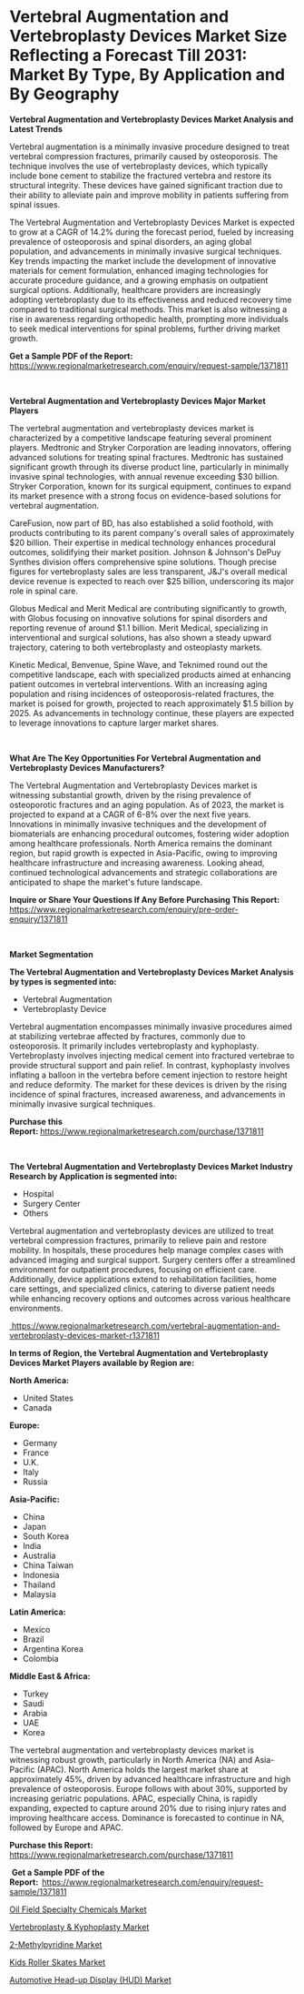 <p><h1>Vertebral Augmentation and Vertebroplasty Devices Market Size Reflecting a Forecast Till 2031: Market By Type, By Application and By Geography</h1></p><p><strong>Vertebral Augmentation and Vertebroplasty Devices Market Analysis and Latest Trends</strong></p>
<p><p>Vertebral augmentation is a minimally invasive procedure designed to treat vertebral compression fractures, primarily caused by osteoporosis. The technique involves the use of vertebroplasty devices, which typically include bone cement to stabilize the fractured vertebra and restore its structural integrity. These devices have gained significant traction due to their ability to alleviate pain and improve mobility in patients suffering from spinal issues.</p><p>The Vertebral Augmentation and Vertebroplasty Devices Market is expected to grow at a CAGR of 14.2% during the forecast period, fueled by increasing prevalence of osteoporosis and spinal disorders, an aging global population, and advancements in minimally invasive surgical techniques. Key trends impacting the market include the development of innovative materials for cement formulation, enhanced imaging technologies for accurate procedure guidance, and a growing emphasis on outpatient surgical options. Additionally, healthcare providers are increasingly adopting vertebroplasty due to its effectiveness and reduced recovery time compared to traditional surgical methods. This market is also witnessing a rise in awareness regarding orthopedic health, prompting more individuals to seek medical interventions for spinal problems, further driving market growth.</p></p>
<p><strong>Get a Sample PDF of the Report:&nbsp;</strong> <a href="https://www.regionalmarketresearch.com/enquiry/request-sample/1371811">https://www.regionalmarketresearch.com/enquiry/request-sample/1371811</a></p>
<p>&nbsp;</p>
<p><strong>Vertebral Augmentation and Vertebroplasty Devices Major Market Players</strong></p>
<p><p>The vertebral augmentation and vertebroplasty devices market is characterized by a competitive landscape featuring several prominent players. Medtronic and Stryker Corporation are leading innovators, offering advanced solutions for treating spinal fractures. Medtronic has sustained significant growth through its diverse product line, particularly in minimally invasive spinal technologies, with annual revenue exceeding $30 billion. Stryker Corporation, known for its surgical equipment, continues to expand its market presence with a strong focus on evidence-based solutions for vertebral augmentation.</p><p>CareFusion, now part of BD, has also established a solid foothold, with products contributing to its parent company's overall sales of approximately $20 billion. Their expertise in medical technology enhances procedural outcomes, solidifying their market position. Johnson & Johnson's DePuy Synthes division offers comprehensive spine solutions. Though precise figures for vertebroplasty sales are less transparent, J&J's overall medical device revenue is expected to reach over $25 billion, underscoring its major role in spinal care.</p><p>Globus Medical and Merit Medical are contributing significantly to growth, with Globus focusing on innovative solutions for spinal disorders and reporting revenue of around $1.1 billion. Merit Medical, specializing in interventional and surgical solutions, has also shown a steady upward trajectory, catering to both vertebroplasty and osteoplasty markets.</p><p>Kinetic Medical, Benvenue, Spine Wave, and Teknimed round out the competitive landscape, each with specialized products aimed at enhancing patient outcomes in vertebral interventions. With an increasing aging population and rising incidences of osteoporosis-related fractures, the market is poised for growth, projected to reach approximately $1.5 billion by 2025. As advancements in technology continue, these players are expected to leverage innovations to capture larger market shares.</p></p>
<p>&nbsp;</p>
<p><strong>What Are The Key Opportunities For Vertebral Augmentation and Vertebroplasty Devices Manufacturers?</strong></p>
<p><p>The Vertebral Augmentation and Vertebroplasty Devices market is witnessing substantial growth, driven by the rising prevalence of osteoporotic fractures and an aging population. As of 2023, the market is projected to expand at a CAGR of 6-8% over the next five years. Innovations in minimally invasive techniques and the development of biomaterials are enhancing procedural outcomes, fostering wider adoption among healthcare professionals. North America remains the dominant region, but rapid growth is expected in Asia-Pacific, owing to improving healthcare infrastructure and increasing awareness. Looking ahead, continued technological advancements and strategic collaborations are anticipated to shape the market's future landscape.</p></p>
<p><strong>Inquire or Share Your Questions If Any Before Purchasing This Report:</strong> <a href="https://www.regionalmarketresearch.com/enquiry/pre-order-enquiry/1371811">https://www.regionalmarketresearch.com/enquiry/pre-order-enquiry/1371811</a></p>
<p>&nbsp;</p>
<p><strong>Market Segmentation</strong></p>
<p><strong>The Vertebral Augmentation and Vertebroplasty Devices Market Analysis by types is segmented into:</strong></p>
<p><ul><li>Vertebral Augmentation</li><li>Vertebroplasty Device</li></ul></p>
<p><p>Vertebral augmentation encompasses minimally invasive procedures aimed at stabilizing vertebrae affected by fractures, commonly due to osteoporosis. It primarily includes vertebroplasty and kyphoplasty. Vertebroplasty involves injecting medical cement into fractured vertebrae to provide structural support and pain relief. In contrast, kyphoplasty involves inflating a balloon in the vertebra before cement injection to restore height and reduce deformity. The market for these devices is driven by the rising incidence of spinal fractures, increased awareness, and advancements in minimally invasive surgical techniques.</p></p>
<p><strong>Purchase this Report:&nbsp;</strong><a href="https://www.regionalmarketresearch.com/purchase/1371811">https://www.regionalmarketresearch.com/purchase/1371811</a></p>
<p>&nbsp;</p>
<p><strong>The Vertebral Augmentation and Vertebroplasty Devices Market Industry Research by Application is segmented into:</strong></p>
<p><ul><li>Hospital</li><li>Surgery Center</li><li>Others</li></ul></p>
<p><p>Vertebral augmentation and vertebroplasty devices are utilized to treat vertebral compression fractures, primarily to relieve pain and restore mobility. In hospitals, these procedures help manage complex cases with advanced imaging and surgical support. Surgery centers offer a streamlined environment for outpatient procedures, focusing on efficient care. Additionally, device applications extend to rehabilitation facilities, home care settings, and specialized clinics, catering to diverse patient needs while enhancing recovery options and outcomes across various healthcare environments.</p></p>
<p><a href="https://www.regionalmarketresearch.com/vertebral-augmentation-and-vertebroplasty-devices-market-r1371811">&nbsp;https://www.regionalmarketresearch.com/vertebral-augmentation-and-vertebroplasty-devices-market-r1371811</a></p>
<p><strong>In terms of Region, the Vertebral Augmentation and Vertebroplasty Devices Market Players available by Region are:</strong></p>
<p>
    <p> <strong> North America: </strong>
        <ul>
            <li>United States</li>
            <li>Canada</li>
        </ul>
        </p> 
    <p> <strong> Europe: </strong>
        <ul>
            <li>Germany</li>
            <li>France</li>
            <li>U.K.</li>
            <li>Italy</li>
            <li>Russia</li>
        </ul>
        </p> 
    <p> <strong> Asia-Pacific: </strong>
        <ul>
            <li>China</li>
            <li>Japan</li>
            <li>South Korea</li>
            <li>India</li>
            <li>Australia</li>
            <li>China Taiwan</li>
            <li>Indonesia</li>
            <li>Thailand</li>
            <li>Malaysia</li>
        </ul>
        </p> 
    <p> <strong> Latin America: </strong>
        <ul>
            <li>Mexico</li>
            <li>Brazil</li>
            <li>Argentina Korea</li>
            <li>Colombia</li>
        </ul>
        </p> 
    <p> <strong> Middle East & Africa: </strong>
        <ul>
            <li>Turkey</li>
            <li>Saudi</li>
            <li>Arabia</li>
            <li>UAE</li>
            <li>Korea</li>
        </ul>
    </p>
    </p>
<p><p>The vertebral augmentation and vertebroplasty devices market is witnessing robust growth, particularly in North America (NA) and Asia-Pacific (APAC). North America holds the largest market share at approximately 45%, driven by advanced healthcare infrastructure and high prevalence of osteoporosis. Europe follows with about 30%, supported by increasing geriatric populations. APAC, especially China, is rapidly expanding, expected to capture around 20% due to rising injury rates and improving healthcare access. Dominance is forecasted to continue in NA, followed by Europe and APAC.</p></p>
<p><strong>Purchase this Report: </strong><a href="https://www.regionalmarketresearch.com/purchase/1371811">https://www.regionalmarketresearch.com/purchase/1371811</a></p>
<p>&nbsp;<strong>Get a Sample PDF of the Report:&nbsp;&nbsp;</strong><a href="https://www.regionalmarketresearch.com/enquiry/request-sample/1371811">https://www.regionalmarketresearch.com/enquiry/request-sample/1371811</a></p>
<p><strong></strong></p>
<p><p><a href="https://issuu.com/reportprime-2/docs/oil-field-specialty-chemicals-marke_2bf793f4f9e5ba">Oil Field Specialty Chemicals Market</a></p><p><a href="https://www.linkedin.com/pulse/future-trajectory-vertebroplasty-kyphoplasty-market-emerging-jppsf?trackingId=rlKGHs4cRvydx9%2Firdta1Q%3D%3D">Vertebroplasty & Kyphoplasty Market</a></p><p><a href="https://issuu.com/reportprime-2/docs/2-methylpyridine-market-size-2030.p_23563066e72fde">2-Methylpyridine Market</a></p><p><a href="https://github.com/SanjidaMahmud54/Market-Research-Report-List-1/blob/main/kids-roller-skates-market.md">Kids Roller Skates Market</a></p><p><a href="https://medium.com/@cloydabbott2023/future-of-innovation-global-automotive-head-up-display-hud-market-growth-and-opportunities-2024-e7bba0453145?postPublishedType=repub">Automotive Head-up Display (HUD) Market</a></p></p>